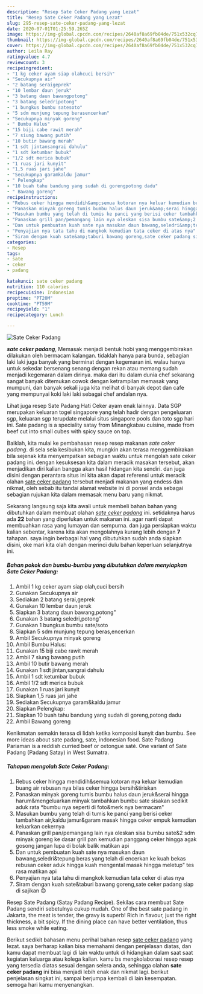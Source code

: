 ```yaml
---
description: "Resep Sate Ceker Padang yang Lezat"
title: "Resep Sate Ceker Padang yang Lezat"
slug: 295-resep-sate-ceker-padang-yang-lezat
date: 2020-07-01T01:25:59.265Z
image: https://img-global.cpcdn.com/recipes/2640af8a69fb04de/751x532cq70/sate-ceker-padang-foto-resep-utama.jpg
thumbnail: https://img-global.cpcdn.com/recipes/2640af8a69fb04de/751x532cq70/sate-ceker-padang-foto-resep-utama.jpg
cover: https://img-global.cpcdn.com/recipes/2640af8a69fb04de/751x532cq70/sate-ceker-padang-foto-resep-utama.jpg
author: Leila Ray
ratingvalue: 4.7
reviewcount: 3
recipeingredient:
- "1 kg ceker ayam siap olahcuci bersih"
- "Secukupnya air"
- "2 batang seraigeprek"
- "10 lembar daun jeruk"
- "3 batang daun bawangpotong"
- "3 batang seledripotong"
- "1 bungkus bumbu satesoto"
- "5 sdm munjung tepung berasencerkan"
- "Secukupnya minyak goreng"
- " Bumbu Halus"
- "15 biji cabe rawit merah"
- "7 siung bawang putih"
- "10 butir bawang merah"
- "1 sdt jintansangrai dahulu"
- "1 sdt ketumbar bubuk"
- "1/2 sdt merica bubuk"
- "1 ruas jari kunyit"
- "1,5 ruas jari jahe"
- "Secukupnya garamkaldu jamur"
- " Pelengkap"
- "10 buah tahu bandung yang sudah di gorengpotong dadu"
- " Bawang goreng"
recipeinstructions:
- "Rebus ceker hingga mendidih&amp;semua kotoran nya keluar kemudian buang air rebusan nya bilas ceker hingga bersih&amp;tiriskan"
- "Panaskan minyak goreng tumis bumbu halus daun jeruk&amp;serai hingga harum&amp;mengeluarkan minyak tambahkan bumbu sate sisakan sedikit aduk rata *bumbu nya seperti di foto&amp;merk nya bermacam&#34;"
- "Masukan bumbu yang telah di tumis ke panci yang berisi ceker tambahkan air,kaldu jamur&amp;garam masak hingga ceker empuk kemudian keluarkan cekernya"
- "Panaskan grill pan/pemangang lain nya oleskan sisa bumbu sate&amp;2 sdm minyak goreng ke dasar grill pan kemudian panggang ceker hingga agak gosong jangan lupa di bolak balik matikan api"
- "Dan untuk pembuatan kuah sate nya masukan daun bawang,seledri&amp;tepung beras yang telah di encerkan ke kuah bekas rebusan ceker aduk hingga kuah mengental masak hingga meletup&#34; tes rasa matikan api"
- "Penyajian nya tata tahu di mangkok kemudian tata ceker di atas nya"
- "Siram dengan kuah sate&amp;taburi bawang goreng,sate ceker padang siap di sajikan 😊"
categories:
- Resep
tags:
- sate
- ceker
- padang

katakunci: sate ceker padang 
nutrition: 110 calories
recipecuisine: Indonesian
preptime: "PT20M"
cooktime: "PT59M"
recipeyield: "1"
recipecategory: Lunch

---
```



![Sate Ceker Padang](https://img-global.cpcdn.com/recipes/2640af8a69fb04de/751x532cq70/sate-ceker-padang-foto-resep-utama.jpg)

<b><i>sate ceker padang</i></b>, Memasak menjadi bentuk hobi yang menggembirakan dilakukan oleh bermacam kalangan. tidaklah hanya para bunda, sebagian laki laki juga banyak yang berminat dengan kegemaran ini. walau hanya untuk sekedar bersenang senang dengan rekan atau memang sudah menjadi kegemaran dalam dirinya. maka dari itu dalam dunia chef sekarang sangat banyak ditemukan cowok dengan ketrampilan memasak yang mumpuni, dan banyak sekali juga kita melihat di banyak depot dan cafe yang mempunyai koki laki laki sebagai chef andalan nya.

Lihat juga resep Sate Padang Hati Ceker ayam enak lainnya. Data SGP merupakan keluaran togel singapore yang telah hadir dengan pengeluaran sgp, keluaran sgp terupdate melalui situs singapore pools dan toto sgp hari ini. Sate padang is a speciality satay from Minangkabau cuisine, made from beef cut into small cubes with spicy sauce on top.

Baiklah, kita mulai ke pembahasan resep resep makanan <i>sate ceker padang</i>. di sela sela kesibukan kita, mungkin akan terasa menggembirakan bila sejenak kita menyempatkan sebagian waktu untuk mengolah sate ceker padang ini. dengan kesuksesan kita dalam meracik masakan tersebut, akan menjadikan diri kalian bangga akan hasil hidangan kita sendiri. dan juga disini dengan perantara situs ini kita akan dapat referensi untuk meracik olahan <u>sate ceker padang</u> tersebut menjadi makanan yang endess dan nikmat, oleh sebab itu tandai alamat website ini di ponsel anda sebagai sebagian rujukan kita dalam memasak menu baru yang nikmat.


Sekarang langsung saja kita awali untuk membeli bahan bahan yang dibutuhkan dalam membuat olahan <u><i>sate ceker padang</i></u> ini. setidaknya harus ada <b>22</b> bahan yang diperlukan untuk makanan ini. agar nanti dapat membuahkan rasa yang lumayan dan sempurna. dan juga persiapkan waktu kalian sebentar, karena kita akan mengolahnya kurang lebih dengan <b>7</b> tahapan. saya ingin berbagai hal yang dibutuhkan sudah anda siapkan disini, oke mari kita olah dengan merinci dulu bahan keperluan selanjutnya ini.

<!--inarticleads1-->

##### Bahan pokok dan bumbu-bumbu yang dibutuhkan dalam menyiapkan Sate Ceker Padang:

1. Ambil 1 kg ceker ayam siap olah,cuci bersih
1. Gunakan Secukupnya air
1. Sediakan 2 batang serai,geprek
1. Gunakan 10 lembar daun jeruk
1. Siapkan 3 batang daun bawang,potong&#34;
1. Gunakan 3 batang seledri,potong&#34;
1. Gunakan 1 bungkus bumbu sate/soto
1. Siapkan 5 sdm munjung tepung beras,encerkan
1. Ambil Secukupnya minyak goreng
1. Ambil  Bumbu Halus:
1. Gunakan 15 biji cabe rawit merah
1. Ambil 7 siung bawang putih
1. Ambil 10 butir bawang merah
1. Gunakan 1 sdt jintan,sangrai dahulu
1. Ambil 1 sdt ketumbar bubuk
1. Ambil 1/2 sdt merica bubuk
1. Gunakan 1 ruas jari kunyit
1. Siapkan 1,5 ruas jari jahe
1. Sediakan Secukupnya garam&amp;kaldu jamur
1. Siapkan  Pelengkap:
1. Siapkan 10 buah tahu bandung yang sudah di goreng,potong dadu
1. Ambil  Bawang goreng


Kenikmatan semakin terasa di lidah ketika komposisi kunyit dan bumbu. See more ideas about sate padang, sate, indonesian food. Sate Padang Pariaman is a reddish curried beef or oxtongue saté. One variant of Sate Padang (Padang Satay) in West Sumatra. 

<!--inarticleads2-->

##### Tahapan mengolah Sate Ceker Padang:

1. Rebus ceker hingga mendidih&amp;semua kotoran nya keluar kemudian buang air rebusan nya bilas ceker hingga bersih&amp;tiriskan
1. Panaskan minyak goreng tumis bumbu halus daun jeruk&amp;serai hingga harum&amp;mengeluarkan minyak tambahkan bumbu sate sisakan sedikit aduk rata *bumbu nya seperti di foto&amp;merk nya bermacam&#34;
1. Masukan bumbu yang telah di tumis ke panci yang berisi ceker tambahkan air,kaldu jamur&amp;garam masak hingga ceker empuk kemudian keluarkan cekernya
1. Panaskan grill pan/pemangang lain nya oleskan sisa bumbu sate&amp;2 sdm minyak goreng ke dasar grill pan kemudian panggang ceker hingga agak gosong jangan lupa di bolak balik matikan api
1. Dan untuk pembuatan kuah sate nya masukan daun bawang,seledri&amp;tepung beras yang telah di encerkan ke kuah bekas rebusan ceker aduk hingga kuah mengental masak hingga meletup&#34; tes rasa matikan api
1. Penyajian nya tata tahu di mangkok kemudian tata ceker di atas nya
1. Siram dengan kuah sate&amp;taburi bawang goreng,sate ceker padang siap di sajikan 😊


Resep Sate Padang (Satay Padang Recipe). Sekilas cara membuat Sate Padang sendiri sebetulnya cukup mudah. One of the best sate padang in Jakarta, the meat is tender, the gravy is superb! Rich in flavour, just the right thickness, a bit spicy. If the dining place can have better ventilation, thus less smoke while eating. 

Berikut sedikit bahasan menu perihal bahan resep <u>sate ceker padang</u> yang lezat. saya berharap kalian bisa memahami dengan penjelasan diatas, dan kamu dapat membuat lagi di lain waktu untuk di hidangkan dalam saat saat kegiatan keluarga atau kolega kalian. kamu bs mengkolaborasi resep resep yang tersedia diatas sesuai dengan selera anda, sehingga olahan <b>sate ceker padang</b> ini bisa menjadi lebih enak dan nikmat lagi. berikut penjelasan singkat ini, sampai berjumpa kembali di lain kesempatan. semoga hari kamu menyenangkan.
